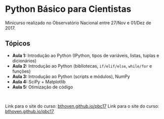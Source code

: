 # Python Básico para Cientistas

Minicurso realizado no Observatório Nacional entre 27/Nov e 01/Dez de 2017.

## Tópicos

- **Aula 1:** Introdução ao Python (IPython, tipos de variáveis, listas, tuplas e dicionários)  
- **Aula 2:** Introdução ao Python (bibliotecas, `if/elif/else`, `while/for` e funções)  
- **Aula 3:** Introdução ao Python (scripts e módulos), NumPy  
- **Aula 4:** SciPy + Matplotlib  
- **Aula 5:** Otimização de código  

<br>


Link para o site do curso: [bthoven.github.io/pbc17](https://bthoven.github.io/pbc17/)
Link para o site do curso: <a href="https://bthoven.github.io/pbc17/" target="_blank">bthoven.github.io/pbc17</a>
